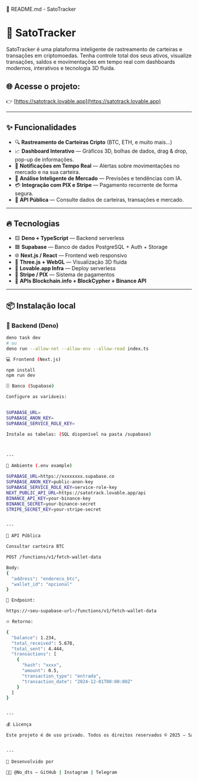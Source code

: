 📝 README.md - SatoTracker

# 🚀 SatoTracker

SatoTracker é uma plataforma inteligente de rastreamento de carteiras e transações em criptomoedas. Tenha controle total dos seus ativos, visualize transações, saldos e movimentações em tempo real com dashboards modernos, interativos e tecnologia 3D fluida.

## 🌐 Acesse o projeto:

👉 [https://satotrack.lovable.app](https://satotrack.lovable.app)

---

## ✨ Funcionalidades

- 🔍 **Rastreamento de Carteiras Cripto** (BTC, ETH, e muito mais...)
- 📈 **Dashboard Interativo** — Gráficos 3D, bolhas de dados, drag & drop, pop-up de informações.
- 📨 **Notificações em Tempo Real** — Alertas sobre movimentações no mercado e na sua carteira.
- 🧠 **Análise Inteligente de Mercado** — Previsões e tendências com IA.
- 💳 **Integração com PIX e Stripe** — Pagamento recorrente de forma segura.
- 🔗 **API Pública** — Consulte dados de carteiras, transações e mercado.

---

## 🔥 Tecnologias

- 🟨 **Deno + TypeScript** — Backend serverless
- 🟦 **Supabase** — Banco de dados PostgreSQL + Auth + Storage
- 🌐 **Next.js / React** — Frontend web responsivo
- 🎨 **Three.js + WebGL** — Visualização 3D fluida
- 🚀 **Lovable.app Infra** — Deploy serverless
- 🏦 **Stripe / PIX** — Sistema de pagamentos
- 🔗 **APIs Blockchain.info + BlockCypher + Binance API**

---

## 📦 Instalação local

### 🚀 Backend (Deno)

```bash
deno task dev
# ou
deno run --allow-net --allow-env --allow-read index.ts

💻 Frontend (Next.js)

npm install
npm run dev

🗄️ Banco (Supabase)

Configure as variáveis:


SUPABASE_URL=
SUPABASE_ANON_KEY=
SUPABASE_SERVICE_ROLE_KEY=

Instale as tabelas: (SQL disponível na pasta /supabase)



---

🔑 Ambiente (.env example)

SUPABASE_URL=https://xxxxxxxx.supabase.co
SUPABASE_ANON_KEY=public-anon-key
SUPABASE_SERVICE_ROLE_KEY=service-role-key
NEXT_PUBLIC_API_URL=https://satotrack.lovable.app/api
BINANCE_API_KEY=your-binance-key
BINANCE_SECRET=your-binance-secret
STRIPE_SECRET_KEY=your-stripe-secret


---

🔗 API Pública

Consultar carteira BTC

POST /functions/v1/fetch-wallet-data

Body:
{
  "address": "endereco_btc",
  "wallet_id": "opcional"
}

🔗 Endpoint:

https://<seu-supabase-url>/functions/v1/fetch-wallet-data

🔥 Retorno:

{
  "balance": 1.234,
  "total_received": 5.678,
  "total_sent": 4.444,
  "transactions": [
    {
      "hash": "xxxx",
      "amount": 0.5,
      "transaction_type": "entrada",
      "transaction_date": "2024-12-01T00:00:00Z"
    }
  ]
}


---

💰 Licença

Este projeto é de uso privado. Todos os direitos reservados © 2025 — SatoTracker


---

🚀 Desenvolvido por

👨‍💻 @No_dts — GitHub | Instagram | Telegram
